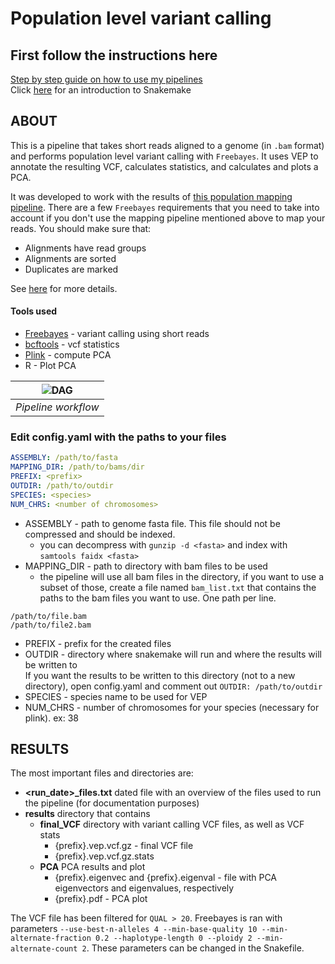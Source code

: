 # Population level variant calling

## First follow the instructions here

[Step by step guide on how to use my pipelines](https://carolinapb.github.io/2021-06-23-how-to-run-my-pipelines/)  
Click [here](https://github.com/CarolinaPB/snakemake-template/blob/master/Short%20introduction%20to%20Snakemake.pdf) for an introduction to Snakemake

## ABOUT

This is a pipeline that takes short reads aligned to a genome (in `.bam` format) and performs population level variant calling with `Freebayes`. It uses VEP to annotate the resulting VCF, calculates statistics, and calculates and plots a PCA.

It was developed to work with the results of [this population mapping pipeline](https://github.com/CarolinaPB/population-mapping). There are a few `Freebayes` requirements that you need to take into account if you don't use the mapping pipeline mentioned above to map your reads. You should make sure that:
- Alignments have read groups
- Alignments are sorted
- Duplicates are marked

See [here](https://github.com/freebayes/freebayes#calling-variants-from-fastq-to-vcf) for more details. 

#### Tools used

- [Freebayes](https://github.com/freebayes/freebayes) - variant calling using short reads
- [bcftools](https://samtools.github.io/bcftools/bcftools.html) - vcf statistics
- [Plink](https://www.cog-genomics.org/plink/) - compute PCA
- R - Plot PCA

| ![DAG](https://github.com/CarolinaPB/pop-var-calling/blob/master/workflow.png) |
|:--:|
|*Pipeline workflow* |

### Edit config.yaml with the paths to your files

```yaml
ASSEMBLY: /path/to/fasta
MAPPING_DIR: /path/to/bams/dir
PREFIX: <prefix>
OUTDIR: /path/to/outdir
SPECIES: <species>
NUM_CHRS: <number of chromosomes>
```

- ASSEMBLY - path to genome fasta file. This file should not be compressed and should be indexed.
  - you can decompress with `gunzip -d <fasta>` and index with `samtools faidx <fasta>`
- MAPPING_DIR - path to directory with bam files to be used
  - the pipeline will use all bam files in the directory, if you want to use a subset of those, create a file named `bam_list.txt` that contains the paths to the bam files you want to use. One path per line.

```text
/path/to/file.bam
/path/to/file2.bam
```

- PREFIX -  prefix for the created files
- OUTDIR - directory where snakemake will run and where the results will be written to  
  If you want the results to be written to this directory (not to a new directory), open config.yaml and comment out `OUTDIR: /path/to/outdir`
- SPECIES - species name to be used for VEP
- NUM_CHRS - number of chromosomes for your species (necessary for plink). ex: 38

## RESULTS

The most important files and directories are:  

- **<run_date>_files.txt** dated file with an overview of the files used to run the pipeline (for documentation purposes)
- **results** directory that contains
  - **final_VCF** directory with variant calling VCF files, as well as VCF stats
    - {prefix}.vep.vcf.gz - final VCF file
    - {prefix}.vep.vcf.gz.stats
  - **PCA** PCA results and plot
    - {prefix}.eigenvec and {prefix}.eigenval - file with PCA eigenvectors and eigenvalues, respectively
    - {prefix}.pdf - PCA plot

The VCF file has been filtered for `QUAL > 20`. Freebayes is ran with parameters `--use-best-n-alleles 4 --min-base-quality 10 --min-alternate-fraction 0.2 --haplotype-length 0 --ploidy 2 --min-alternate-count 2`. These parameters can be changed in the Snakefile.
